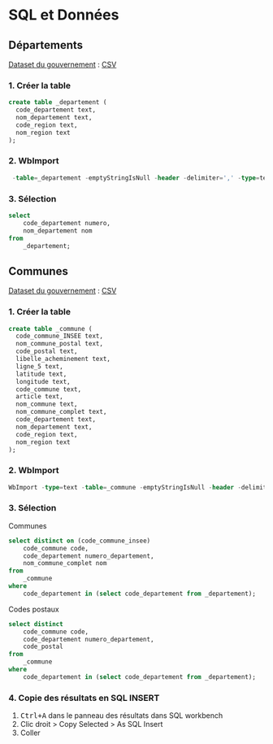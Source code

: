 # SQL et Données

## Départements

[Dataset du gouvernement](https://www.data.gouv.fr/fr/datasets/communes-de-france-base-des-codes-postaux/) : [CSV](dataset/departements-france.csv)

### 1. Créer la table

```sql
create table _departement (
  code_departement text,
  nom_departement text,
  code_region text,
  nom_region text
);
```

### 2. WbImport

```sql
 -table=_departement -emptyStringIsNull -header -delimiter=',' -type=text -file='dataset/departements-france.csv'
```

### 3. Sélection

```sql
select
    code_departement numero,
    nom_departement nom
from
    _departement;
```

## Communes

[Dataset du gouvernement](https://www.data.gouv.fr/fr/datasets/communes-de-france-base-des-codes-postaux/) : [CSV](dataset/communes-departement-region.csv)

### 1. Créer la table

```sql
create table _commune (
  code_commune_INSEE text,
  nom_commune_postal text,
  code_postal text,
  libelle_acheminement text,
  ligne_5 text,
  latitude text,
  longitude text,
  code_commune text,
  article text,
  nom_commune text,
  nom_commune_complet text,
  code_departement text,
  nom_departement text,
  code_region text,
  nom_region text
);
```

### 2. WbImport

```sql
WbImport -type=text -table=_commune -emptyStringIsNull -header -delimiter=',' -file='dataset/communes-departement-region.csv'
```

### 3. Sélection

Communes

```sql
select distinct on (code_commune_insee)
    code_commune code,
    code_departement numero_departement,
    nom_commune_complet nom
from
    _commune
where
    code_departement in (select code_departement from _departement);
```

Codes postaux

```sql
select distinct
    code_commune code,
    code_departement numero_departement,
    code_postal
from
    _commune
where
    code_departement in (select code_departement from _departement);
```

### 4. Copie des résultats en SQL INSERT

1. <kbd>Ctrl+A</kbd> dans le panneau des résultats dans SQL workbench
2. Clic droit > Copy Selected > As SQL Insert
3. Coller
